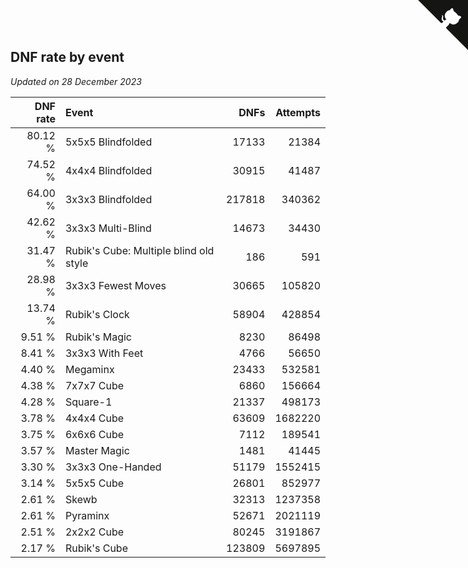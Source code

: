 ## DNF rate by event

*Updated on 28 December 2023*

| DNF rate | Event | DNFs | Attempts |
| ---: | :--- | ---: | ---: |
| 80.12 % | 5x5x5 Blindfolded | 17133 | 21384 |
| 74.52 % | 4x4x4 Blindfolded | 30915 | 41487 |
| 64.00 % | 3x3x3 Blindfolded | 217818 | 340362 |
| 42.62 % | 3x3x3 Multi-Blind | 14673 | 34430 |
| 31.47 % | Rubik's Cube: Multiple blind old style | 186 | 591 |
| 28.98 % | 3x3x3 Fewest Moves | 30665 | 105820 |
| 13.74 % | Rubik's Clock | 58904 | 428854 |
| 9.51 % | Rubik's Magic | 8230 | 86498 |
| 8.41 % | 3x3x3 With Feet | 4766 | 56650 |
| 4.40 % | Megaminx | 23433 | 532581 |
| 4.38 % | 7x7x7 Cube | 6860 | 156664 |
| 4.28 % | Square-1 | 21337 | 498173 |
| 3.78 % | 4x4x4 Cube | 63609 | 1682220 |
| 3.75 % | 6x6x6 Cube | 7112 | 189541 |
| 3.57 % | Master Magic | 1481 | 41445 |
| 3.30 % | 3x3x3 One-Handed | 51179 | 1552415 |
| 3.14 % | 5x5x5 Cube | 26801 | 852977 |
| 2.61 % | Skewb | 32313 | 1237358 |
| 2.61 % | Pyraminx | 52671 | 2021119 |
| 2.51 % | 2x2x2 Cube | 80245 | 3191867 |
| 2.17 % | Rubik's Cube | 123809 | 5697895 |


<a href="https://github.com/jonatanklosko/wca_statistics" class="github-corner" aria-label="View source on Github"><svg width="80" height="80" viewBox="0 0 250 250" style="fill:#151513; color:#fff; position: absolute; top: 0; border: 0; right: 0;" aria-hidden="true"><path d="M0,0 L115,115 L130,115 L142,142 L250,250 L250,0 Z"></path><path d="M128.3,109.0 C113.8,99.7 119.0,89.6 119.0,89.6 C122.0,82.7 120.5,78.6 120.5,78.6 C119.2,72.0 123.4,76.3 123.4,76.3 C127.3,80.9 125.5,87.3 125.5,87.3 C122.9,97.6 130.6,101.9 134.4,103.2" fill="currentColor" style="transform-origin: 130px 106px;" class="octo-arm"></path><path d="M115.0,115.0 C114.9,115.1 118.7,116.5 119.8,115.4 L133.7,101.6 C136.9,99.2 139.9,98.4 142.2,98.6 C133.8,88.0 127.5,74.4 143.8,58.0 C148.5,53.4 154.0,51.2 159.7,51.0 C160.3,49.4 163.2,43.6 171.4,40.1 C171.4,40.1 176.1,42.5 178.8,56.2 C183.1,58.6 187.2,61.8 190.9,65.4 C194.5,69.0 197.7,73.2 200.1,77.6 C213.8,80.2 216.3,84.9 216.3,84.9 C212.7,93.1 206.9,96.0 205.4,96.6 C205.1,102.4 203.0,107.8 198.3,112.5 C181.9,128.9 168.3,122.5 157.7,114.1 C157.9,116.9 156.7,120.9 152.7,124.9 L141.0,136.5 C139.8,137.7 141.6,141.9 141.8,141.8 Z" fill="currentColor" class="octo-body"></path></svg></a><style>.github-corner:hover .octo-arm{animation:octocat-wave 560ms ease-in-out}@keyframes octocat-wave{0%,100%{transform:rotate(0)}20%,60%{transform:rotate(-25deg)}40%,80%{transform:rotate(10deg)}}@media (max-width:500px){.github-corner:hover .octo-arm{animation:none}.github-corner .octo-arm{animation:octocat-wave 560ms ease-in-out}}</style>
